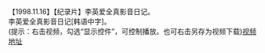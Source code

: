 【1998.11.16】【纪录片】李英爱全真影音日记。        
李英爱全真影音日记[韩语中字]。       
(提示：右击视频，勾选“显示控件”，可控制播放。也可右击另存为视频下载)[视频地址](https://video.h5.weibo.cn/1034:4348279937287593/4348280520980498)
